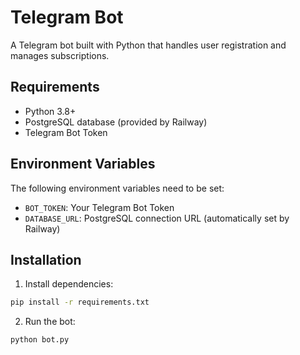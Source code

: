 # Telegram Bot

A Telegram bot built with Python that handles user registration and manages subscriptions.

## Requirements

- Python 3.8+
- PostgreSQL database (provided by Railway)
- Telegram Bot Token

## Environment Variables

The following environment variables need to be set:

- `BOT_TOKEN`: Your Telegram Bot Token
- `DATABASE_URL`: PostgreSQL connection URL (automatically set by Railway)

## Installation

1. Install dependencies:
```bash
pip install -r requirements.txt
```

2. Run the bot:
```bash
python bot.py 
```